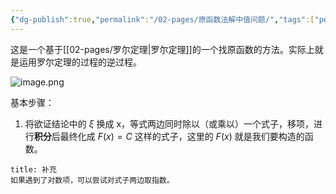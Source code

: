 ```yaml
---
{"dg-publish":true,"permalink":"/02-pages/原函数法解中值问题/","tags":["personal/blog","math/高等数学/导数/中值定理"]}
---
```


这是一个基于[[02-pages/罗尔定理\|罗尔定理]]的一个找原函数的方法。实际上就是运用罗尔定理的过程的逆过程。

![image.png](https://yelanyanyu-img-bed.oss-cn-hangzhou.aliyuncs.com/img/blog/2024/09/20240927214935.png)


基本步骤：
 1. 将欲证结论中的 $\displaystyle \xi$ 换成 x，等式两边同时除以（或乘以）一个式子，移项，进行**积分**后最终化成 $\displaystyle F(x)=C$ 这样的式子，这里的 $\displaystyle F(x)$ 就是我们要构造的函数。

```ad-note
title: 补充
如果遇到了对数项，可以尝试对式子两边取指数。
```

